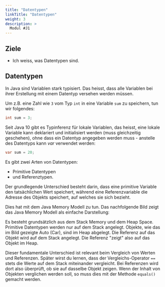 ```yaml
---
title: "Datentypen"
linkTitle: "Datentypen"
weight: 3
description: >
  Modul #J1
---
```


## Ziele
* Ich weiss, was Datentypen sind.


## Datentypen
In Java sind Variablen stark typisiert. Das heisst, dass alle Variablen bei ihrer Erstellung mit einem Datentyp versehen
werden müssen.

Um z.B. eine Zahl wie `3` vom Typ `int` in eine Variable `sum` zu speichern, tun wir folgendes:

```java
int sum = 3;
```

Seit Java 10 gibt es Typinferenz für lokale Variablen, das heisst, eine lokale Variable kann deklariert und 
initialisiert werden (muss gleichzeitig geschehen), ohne dass ein Datentyp angegeben werden muss - anstelle des 
Datentyps kann _var_ verwendet werden:

```java
var sum = 20;
```

Es gibt zwei Arten von Datentypen:
* Primitive Datentypen
* und Referenztypen.

Der grundlegende Unterschied besteht darin, dass eine primitive Variable den tatsächlichen Wert speichert, während eine 
Referenzvariable die Adresse des Objekts speichert, auf welches sie sich bezieht.

Dies hat mit dem Java Memory Modell zu tun. Das nachfolgende Bild zeigt das Java Memory Modell als einfache Darstellung:

Es besteht grundsätzlich aus dem Stack Memory und dem Heap Space. Primitive Datentypen werden nur auf dem Stack angelegt.
Objekte, wie das im Bild gezeigte Auto (Car), sind im Heap abgelegt. Die Referenz auf das Objekt wird auf dem Stack 
angelegt. Die Referenz "zeigt" also auf das Objekt im Heap.

Dieser fundamentale Unterschied ist relevant beim Vergleich von Werten und Referenzen. Später wirst du lernen, dass der 
Vergleichs-Operator `==` stets die Werte auf dem Stack miteinander vergleicht. Bei Referenzen wird dort also überprüft, 
ob sie auf dasselbe Objekt zeigen. Wenn der Inhalt von Objekten verglichen werden soll, so muss dies mit der Methode 
`equals()` gemacht werden.
